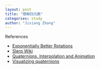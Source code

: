 ```yaml
---
layout: post
title: "理解四元数"
categories: study
author: "Jixiang Zhang"
---
```


References

- [Exponentially Better Rotations](https://thenumbat.github.io/Exponential-Rotations/)
- [Slerp Wiki](https://en.wikipedia.org/wiki/Slerp)
- [Quaternions, Interpolation and Animation](https://web.mit.edu/2.998/www/QuaternionReport1.pdf)
- [Visualizing quaternions](https://eater.net/quaternions)